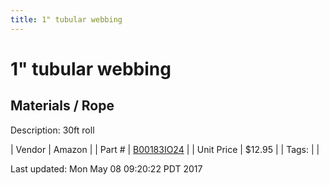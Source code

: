```yaml
---
title: 1" tubular webbing
---
```


# 1" tubular webbing
## Materials / Rope
Description: 	30ft roll 

| Vendor | Amazon | 
| Part # | [B00183IO24](https://www.amazon.com/gp/product/B004AGOHT0/ref=oh_aui_detailpage_o02_s00?ie=UTF8&psc=1) | 
| Unit Price | $12.95 | 
| Tags: |  | 

Last updated: Mon May 08 09:20:22 PDT 2017